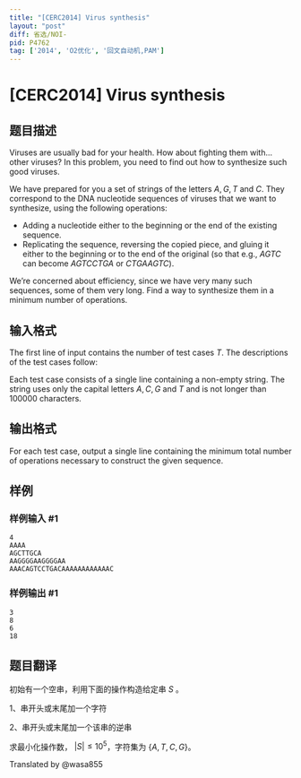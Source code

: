 ```yaml
---
title: "[CERC2014] Virus synthesis"
layout: "post"
diff: 省选/NOI-
pid: P4762
tag: ['2014', 'O2优化', '回文自动机,PAM']
---
```

# [CERC2014] Virus synthesis
## 题目描述

Viruses are usually bad for your health. How about fighting them with... other viruses? In this problem, you need to find out how to synthesize such good viruses.

We have prepared for you a set of strings of the letters $A, G, T$ and $C$. They correspond to the DNA nucleotide sequences of viruses that we want to synthesize, using the following operations:

   - Adding a nucleotide either to the beginning or the end of the existing sequence.
   - Replicating the sequence, reversing the copied piece, and gluing it either to the beginning or to the end of the original (so that e.g., $AGTC$ can become $AGTCCTGA$ or $CTGAAGTC$).

We’re concerned about efficiency, since we have very many such sequences, some of them very long. Find a way to synthesize them in a minimum number of operations.

## 输入格式

The first line of input contains the number of test cases $T$. The descriptions of the test cases follow:

Each test case consists of a single line containing a non-empty string. The string uses only the capital letters $A, C, G$ and $T$ and is not longer than $100 000$ characters.

## 输出格式

For each test case, output a single line containing the minimum total number of operations necessary to construct the given sequence.

## 样例

### 样例输入 #1
```
4
AAAA
AGCTTGCA
AAGGGGAAGGGGAA
AAACAGTCCTGACAAAAAAAAAAAAC
```
### 样例输出 #1
```
3
8
6
18
```
## 题目翻译

初始有一个空串，利用下面的操作构造给定串 $S$ 。   

1、串开头或末尾加一个字符   

2、串开头或末尾加一个该串的逆串   

求最小化操作数， $|S| \leq 10^5$，字符集为 $\{A,T,C,G\}$。  

Translated by  @wasa855 
